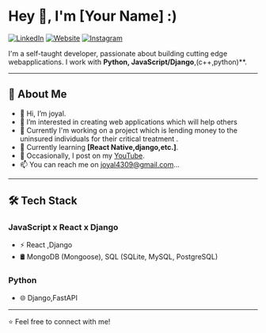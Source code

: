 # Hey 👋, I'm [Your Name] :)

[![LinkedIn](https://img.shields.io/badge/LinkedIn-0077B5?style=for-the-badge&logo=linkedin&logoColor=white)](https://www.linkedin.com/in/joyal-joseph-3b3a0820b/)
[![Website](https://img.shields.io/badge/Website-000000?style=for-the-badge&logo=Google-Chrome&logoColor=white)](https://joyall.netlify.app/)
[![Instagram](https://img.shields.io/badge/Instagram-E4405F?style=for-the-badge&logo=instagram&logoColor=white)](your-instagram-url)

I'm a self-taught developer, passionate about building cutting edge webapplications. I work with **Python, JavaScript/Django**,(c++,python)**.

---

## 🚀 About Me
- 👋 Hi, I’m joyal.
- 👀 I’m interested in creating web applications which will help others
- 🔨 Currently I'm working on a project which is lending money to the uninsured individuals for their critical treatment .
- 📖 Currently learning **[React Native,django,etc.]**.
- 🎥 Occasionally, I post on my [YouTube](https://www.youtube.com/@Stockspeak7).
- 📫 You can reach me on joyal4309@gmail.com...

---

## 🛠 Tech Stack
### **JavaScript x React x Django**
- ⚡ React ,Django
- 🛢 MongoDB (Mongoose), SQL (SQLite, MySQL, PostgreSQL)


### **Python**
- 🌐 Django,FastAPI

---

⭐ Feel free to connect with me!
